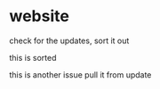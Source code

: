 # website

check for the updates, sort it out

this is sorted

this is another issue pull it from update
